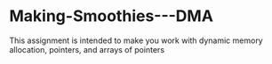 # Making-Smoothies---DMA
This assignment is intended to make you work with dynamic memory allocation, pointers, and arrays of pointers
